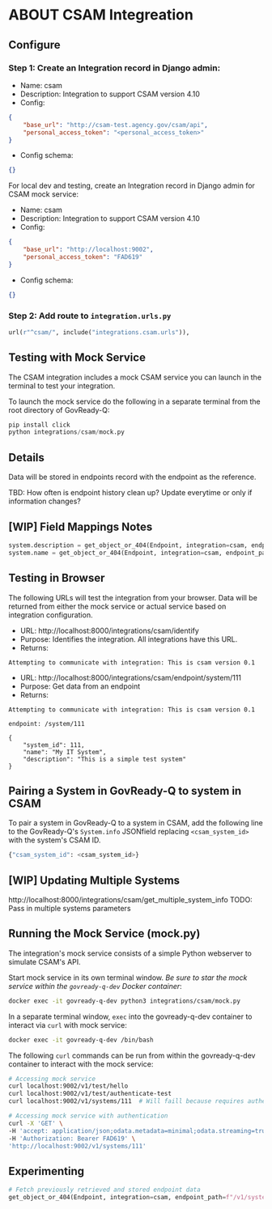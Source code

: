 # ABOUT CSAM Integreation

## Configure

### Step 1: Create an Integration record in Django admin:

- Name: csam
- Description: Integration to support CSAM version 4.10
- Config:
```json
{
    "base_url": "http://csam-test.agency.gov/csam/api",
    "personal_access_token": "<personal_access_token>"
}
```
- Config schema:
```json
{}
```

For local dev and testing, create an Integration record in Django admin for CSAM mock service:

- Name: csam
- Description: Integration to support CSAM version 4.10
- Config:
```json
{
    "base_url": "http://localhost:9002",
    "personal_access_token": "FAD619"
}
```
- Config schema:
```json
{}
```

### Step 2: Add route to `integration.urls.py`

```python
url(r"^csam/", include("integrations.csam.urls")),
```

## Testing with Mock Service

The CSAM integration includes a mock CSAM service you can launch in the terminal to test your integration.

To launch the mock service do the following in a separate terminal from the root directory of GovReady-Q:

```python
pip install click
python integrations/csam/mock.py
```

## Details

Data will be stored in endpoints record with the endpoint as the reference.

TBD: How often is endpoint history clean up? Update everytime or only if information changes?

## [WIP] Field Mappings Notes

```python
system.description = get_object_or_404(Endpoint, integration=csam, endpoint_path=f'/system/{csam_system_id}').data['description']
system.name = get_object_or_404(Endpoint, integration=csam, endpoint_path=f'/system/{csam_system_id}').data['name']
```
## Testing in Browser

The following URLs will test the integration from your browser. Data will be returned from either the mock service or actual service based on integration configuration.

- URL: http://localhost:8000/integrations/csam/identify
- Purpose: Identifies the integration. All integrations have this URL.
- Returns:
```text
Attempting to communicate with integration: This is csam version 0.1
```

- URL: http://localhost:8000/integrations/csam/endpoint/system/111
- Purpose: Get data from an endpoint
- Returns: 
```text
Attempting to communicate with integration: This is csam version 0.1

endpoint: /system/111

{
    "system_id": 111,
    "name": "My IT System",
    "description": "This is a simple test system"
}
```

## Pairing a System in GovReady-Q to system in CSAM

To pair a system in GovReady-Q to a system in CSAM, add the following line to the GovReady-Q's `System.info` JSONfield replacing `<csam_system_id>` with the system's CSAM ID.

```bash
{"csam_system_id": <csam_system_id>}
```

## [WIP] Updating Multiple Systems

http://localhost:8000/integrations/csam/get_multiple_system_info
TODO: Pass in multiple systems parameters

## Running the Mock Service (mock.py)

The integration's mock service consists of a simple Python webserver to simulate CSAM's API.

Start mock service in its own terminal window. *Be sure to star the mock service within the `govready-q-dev` Docker container*:

```bash
docker exec -it govready-q-dev python3 integrations/csam/mock.py
```

In a separate terminal window, `exec` into the govready-q-dev container to interact via `curl` with mock service:

```bash
docker exec -it govready-q-dev /bin/bash 
```

The following `curl` commands can be run from within the govready-q-dev container to interact with the mock service:

```bash
# Accessing mock service
curl localhost:9002/v1/test/hello
curl localhost:9002/v1/test/authenticate-test
curl localhost:9002/v1/systems/111  # Will faill because requires authentication

# Accessing mock service with authentication
curl -X 'GET' \
-H 'accept: application/json;odata.metadata=minimal;odata.streaming=true' \
-H 'Authorization: Bearer FAD619' \
'http://localhost:9002/v1/systems/111'
```

## Experimenting

```python
# Fetch previously retrieved and stored endpoint data
get_object_or_404(Endpoint, integration=csam, endpoint_path=f"/v1/system/222").data["name"]

```
